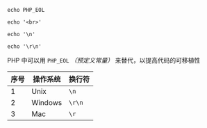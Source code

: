 `echo PHP_EOL`

`echo '<br>'`

`echo '\n'`

`echo '\r\n'`

PHP 中可以用 `PHP_EOL` *（预定义常量）* 来替代，以提高代码的可移植性

| 序号 | 操作系统 | 换行符 |
| ---- | -------- | ------ |
| 1    | Unix     | `\n`   |
| 2    | Windows  | `\r\n` |
| 3    | Mac      | `\r`   |

